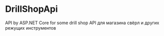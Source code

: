 # DrillShopApi
API by ASP.NET Core for some drill shop
API для магазина свёрл и других режущих инструментов
